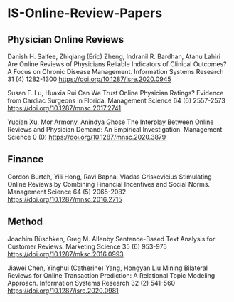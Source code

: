 # IS-Online-Review-Papers

## Physician Online Reviews

Danish H. Saifee, Zhiqiang (Eric) Zheng, Indranil R. Bardhan, Atanu Lahiri
Are Online Reviews of Physicians Reliable Indicators of Clinical Outcomes? A Focus on Chronic Disease Management. Information Systems Research 31 (4) 1282-1300 https://doi.org/10.1287/isre.2020.0945


Susan F. Lu, Huaxia Rui
Can We Trust Online Physician Ratings? Evidence from Cardiac Surgeons in Florida. Management Science 64 (6) 2557-2573 https://doi.org/10.1287/mnsc.2017.2741


Yuqian Xu, Mor Armony, Anindya Ghose
The Interplay Between Online Reviews and Physician Demand: An Empirical Investigation. Management Science 0 (0)  https://doi.org/10.1287/mnsc.2020.3879




## Finance

Gordon Burtch, Yili Hong, Ravi Bapna, Vladas Griskevicius
Stimulating Online Reviews by Combining Financial Incentives and Social Norms. Management Science 64 (5) 2065-2082 https://doi.org/10.1287/mnsc.2016.2715


## Method

Joachim Büschken, Greg M. Allenby
Sentence-Based Text Analysis for Customer Reviews. Marketing Science 35 (6) 953-975 https://doi.org/10.1287/mksc.2016.0993


Jiawei Chen, Yinghui (Catherine) Yang, Hongyan Liu
Mining Bilateral Reviews for Online Transaction Prediction: A Relational Topic Modeling Approach. Information Systems Research 32 (2) 541-560 https://doi.org/10.1287/isre.2020.0981

